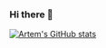 ### Hi there 👋

[![Artem's GitHub stats](https://github-readme-stats.vercel.app/api?username=artem-oppermann)](https://github.com/artem-oppermann/github-readme-stats)
